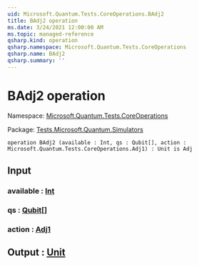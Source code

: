 ```yaml
---
uid: Microsoft.Quantum.Tests.CoreOperations.BAdj2
title: BAdj2 operation
ms.date: 3/24/2021 12:00:00 AM
ms.topic: managed-reference
qsharp.kind: operation
qsharp.namespace: Microsoft.Quantum.Tests.CoreOperations
qsharp.name: BAdj2
qsharp.summary: ''
---
```


# BAdj2 operation

Namespace: [Microsoft.Quantum.Tests.CoreOperations](xref:Microsoft.Quantum.Tests.CoreOperations)

Package: [Tests.Microsoft.Quantum.Simulators](https://nuget.org/packages/Tests.Microsoft.Quantum.Simulators)




```qsharp
operation BAdj2 (available : Int, qs : Qubit[], action : Microsoft.Quantum.Tests.CoreOperations.Adj1) : Unit is Adj
```


## Input

### available : [Int](xref:microsoft.quantum.lang-ref.int)




### qs : [Qubit](xref:microsoft.quantum.lang-ref.qubit)[]




### action : [Adj1](xref:Microsoft.Quantum.Tests.CoreOperations.Adj1)





## Output : [Unit](xref:microsoft.quantum.lang-ref.unit)

